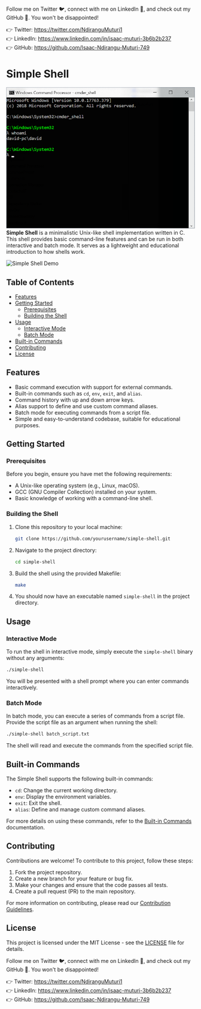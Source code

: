 Follow me on Twitter 🐦, connect with me on LinkedIn 🔗, and check out my GitHub 🐙. You won't be disappointed!

👉 Twitter: https://twitter.com/NdiranguMuturi1  
👉 LinkedIn: https://www.linkedin.com/in/isaac-muturi-3b6b2b237  
👉 GitHub: https://github.com/Isaac-Ndirangu-Muturi-749  

# Simple Shell
![cmd](cmd.png)
**Simple Shell** is a minimalistic Unix-like shell implementation written in C. This shell provides basic command-line features and can be run in both interactive and batch mode. It serves as a lightweight and educational introduction to how shells work.

![Simple Shell Demo](demo.gif)

## Table of Contents

- [Features](#features)
- [Getting Started](#getting-started)
  - [Prerequisites](#prerequisites)
  - [Building the Shell](#building-the-shell)
- [Usage](#usage)
  - [Interactive Mode](#interactive-mode)
  - [Batch Mode](#batch-mode)
- [Built-in Commands](#built-in-commands)
- [Contributing](#contributing)
- [License](#license)

## Features

- Basic command execution with support for external commands.
- Built-in commands such as `cd`, `env`, `exit`, and `alias`.
- Command history with up and down arrow keys.
- Alias support to define and use custom command aliases.
- Batch mode for executing commands from a script file.
- Simple and easy-to-understand codebase, suitable for educational purposes.

## Getting Started

### Prerequisites

Before you begin, ensure you have met the following requirements:

- A Unix-like operating system (e.g., Linux, macOS).
- GCC (GNU Compiler Collection) installed on your system.
- Basic knowledge of working with a command-line shell.

### Building the Shell

1. Clone this repository to your local machine:

   ```bash
   git clone https://github.com/yourusername/simple-shell.git
   ```

2. Navigate to the project directory:

   ```bash
   cd simple-shell
   ```

3. Build the shell using the provided Makefile:

   ```bash
   make
   ```

4. You should now have an executable named `simple-shell` in the project directory.

## Usage

### Interactive Mode

To run the shell in interactive mode, simply execute the `simple-shell` binary without any arguments:

```bash
./simple-shell
```

You will be presented with a shell prompt where you can enter commands interactively.

### Batch Mode

In batch mode, you can execute a series of commands from a script file. Provide the script file as an argument when running the shell:

```bash
./simple-shell batch_script.txt
```

The shell will read and execute the commands from the specified script file.

## Built-in Commands

The Simple Shell supports the following built-in commands:

- `cd`: Change the current working directory.
- `env`: Display the environment variables.
- `exit`: Exit the shell.
- `alias`: Define and manage custom command aliases.

For more details on using these commands, refer to the [Built-in Commands](docs/built-in-commands.md) documentation.

## Contributing

Contributions are welcome! To contribute to this project, follow these steps:

1. Fork the project repository.
2. Create a new branch for your feature or bug fix.
3. Make your changes and ensure that the code passes all tests.
4. Create a pull request (PR) to the main repository.

For more information on contributing, please read our [Contribution Guidelines](CONTRIBUTING.md).

## License

This project is licensed under the MIT License - see the [LICENSE](LICENSE) file for details.

Follow me on Twitter 🐦, connect with me on LinkedIn 🔗, and check out my GitHub 🐙. You won't be disappointed!

👉 Twitter: https://twitter.com/NdiranguMuturi1  
👉 LinkedIn: https://www.linkedin.com/in/isaac-muturi-3b6b2b237  
👉 GitHub: https://github.com/Isaac-Ndirangu-Muturi-749  